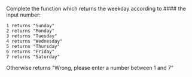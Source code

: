 Complete the function which returns the weekday according to #### the input number:
```
1 returns "Sunday"
2 returns "Monday"
3 returns "Tuesday"
4 returns "Wednesday"
5 returns "Thursday"
6 returns "Friday"
7 returns "Saturday"
```
Otherwise returns "Wrong, please enter a number between 1 and 7"
